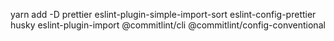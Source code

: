 yarn add -D prettier eslint-plugin-simple-import-sort eslint-config-prettier husky eslint-plugin-import @commitlint/cli @commitlint/config-conventional
